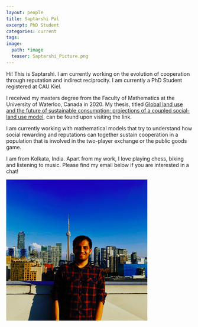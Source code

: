 ```yaml
---
layout: people
title: Saptarshi Pal
excerpt: PhD Student
categories: current
tags:
image:
  path: *image
  teaser: Saptarshi_Picture.png
---
```

Hi! This is Saptarshi. I am currently working on the evolution of cooperation through reputation and indirect reciprocity. I am currently a PhD Student registered at CAU Kiel. 

I received my masters degree from the Faculty of Mathematics at the University of Waterloo, Canada in 2020. My thesis, titled [Global land use and the future of sustainable consumption: projections of a coupled social-land use model](https://uwspace.uwaterloo.ca/handle/10012/16278), can be found upon visiting the link.

I am currently working with mathematical models that try to understand how social rewarding and reputations can together sustain cooperation in a population that is involved in the two-player exchange or the public goods game.

I am from Kolkata, India. Apart from my work, I love playing chess, biking and listening to music. Please find my email below if you are interested in a chat! 


<div id="socialMedia" style="text-align:center">
    <a href="pal@evolbio.mpg.de" title="Email"><i style="font-size:24px" class="fa fa-envelope"></i></a>
    <a href="https://twitter.com/saptarshipal_" title="Twitter"><i style="font-size:24px" class="fa fa-twitter"></i></a>
    <a href="https://www.linkedin.com/in/saptarshi-pal-1b2008a5/" title="LinkedIn"><i style="font-size:24px" class="fa fa-linkedin"></i></a>
</div>

<img src="../../images/Saptarshi_Picture.png" class="center">
